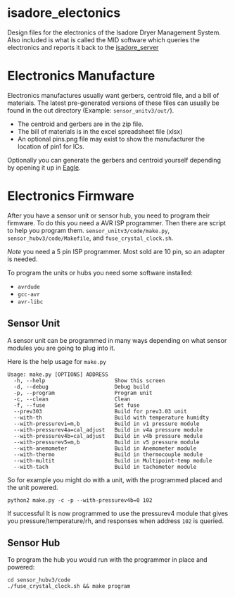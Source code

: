 # isadore_electonics

Design files for the electronics of the Isadore Dryer Management System. Also included is what is called the MID software which queries the electronics and reports it back to the [isadore_server](https://github.com/bluthen/isadore_server/)


# Electronics Manufacture

Electronics manufactures usually want gerbers, centroid file, and a bill of materials. The latest pre-generated versions of these files can usually be found in the out directory (Example: `sensor_unitv3/out/`).

* The centroid and gerbers are in the zip file.
* The bill of materials is in the excel spreadsheet file (xlsx)
* An optional pins.png file may exist to show the manufacturer the location of pin1 for ICs.

Optionally you can generate the gerbers and centroid yourself depending by opening it up in [Eagle](https://www.autodesk.com/products/eagle/overview).


# Electronics Firmware

After you have a sensor unit or sensor hub, you need to program their firmware. To do this you need a AVR ISP programmer. Then there are script to help you program them. `sensor_unitv3/code/make.py`, `sensor_hubv3/code/Makefile`, and `fuse_crystal_clock.sh`.

*Note* you need a 5 pin ISP programmer. Most sold are 10 pin, so an adapter is needed.

To program the units or hubs you need some software installed:

* `avrdude`
* `gcc-avr`
* `avr-libc`

## Sensor Unit
A sensor unit can be programmed in many ways depending on what sensor modules you are going to plug into it.

Here is the help usage for `make.py`

```
Usage: make.py [OPTIONS] ADDRESS
  -h, --help                      Show this screen
  -d, --debug                     Debug build
  -p, --program                   Program unit
  -c, --clean                     Clean
  -f, --fuse                      Set fuse
  --prev303                       Build for prev3.03 unit
  --with-th                       Build with temperature humidty
  --with-pressurev1=m,b           Build in v1 pressure module
  --with-pressurev4a=cal_adjust   Build in v4a pressure module
  --with-pressurev4b=cal_adjust   Build in v4b pressure module
  --with-pressurev5=m,b           Build in v5 pressure module
  --with-anemometer               Build in Anemometer module
  --with-thermo                   Build in thermocouple module
  --with-multit                   Build in Multipoint-temp module
  --with-tach                     Build in tachometer module
```

So for example you might do with a unit, with the programmed placed and the unit powered.
```
python2 make.py -c -p --with-pressurev4b=0 102
```

If successful It is now programmed to use the pressurev4 module that gives you pressure/temperature/rh, and responses when address `102` is queried.


## Sensor Hub

To program the hub you would run with the programmer in place and powered:
```
cd sensor_hubv3/code
./fuse_crystal_clock.sh && make program
```